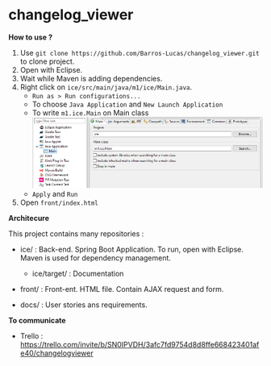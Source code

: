 # changelog_viewer

**How to use ?**

1. Use `git clone https://github.com/Barros-Lucas/changelog_viewer.git` to clone project.
2. Open with Eclipse.
3. Wait while Maven is adding dependencies.
4. Right click on `ice/src/main/java/m1/ice/Main.java`.
	- `Run as > Run configurations...`
	- To choose `Java Application` and `New Launch Application`
	- To write `m1.ice.Main` on Main class
	![Run Configuration](screen/RunConfiguration.PNG)
	- `Apply` and `Run`
5. Open `front/index.html`

**Architecure**

This project contains many repositories :

- ice/ : Back-end. Spring Boot Application. To run, open with Eclipse. Maven is used for dependency management.
	- ice/target/ : Documentation

- front/ : Front-ent. HTML file. Contain AJAX request and form.

- docs/ : User stories ans requirements.

**To communicate**

- Trello : https://trello.com/invite/b/SN0IPVDH/3afc7fd9754d8d8ffe668423401afe40/changelogviewer
